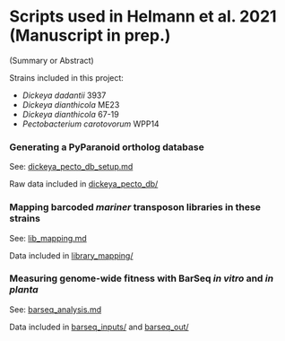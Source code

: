 # Scripts used in Helmann et al. 2021 (Manuscript in prep.)

(Summary or Abstract)

Strains included in this project:

- *Dickeya dadantii* 3937
- *Dickeya dianthicola* ME23
- *Dickeya dianthicola* 67-19
- *Pectobacterium carotovorum* WPP14

### Generating a PyParanoid ortholog database

See: [dickeya_pecto_db_setup.md](dickeya_pecto_db_setup.md)

Raw data included in [dickeya\_pecto\_db/](dickeya_pecto_db/)

### Mapping barcoded *mariner* transposon libraries in these strains

See: [lib_mapping.md](lib_mapping.md)

Data included in [library\_mapping/](library_mapping/)

### Measuring genome-wide fitness with BarSeq *in vitro* and *in planta*

See: [barseq_analysis.md](barseq_analysis.md)

Data included in [barseq\_inputs/](barseq\_inputs/) and [barseq_out/](barseq_out/)
